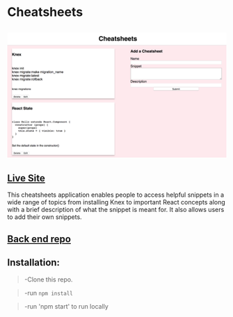 # Cheatsheets

## ![](img.png)

## [Live Site](https://cheatsheets-6b13a.firebaseapp.com/)

This cheatsheets application enables people to access helpful snippets in a wide range of topics from installing Knex to important React concepts along with a brief description of what the snippet is meant for. It also allows users to add their own snippets.


## [Back end repo](https://cheetsheets.herokuapp.com/sheets)

## Installation:

> -Clone this repo.

> -run `npm install`

> -run 'npm start' to run locally
